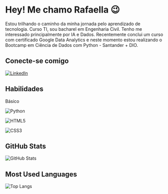 # Hey! Me chamo Rafaella 😉

Estou trilhando o caminho da minha jornada pelo aprendizado de tecnologia. Curso TI, sou bacharel em Engenharia Civil.
Tenho me interessado principalmente por IA e Dados. Recentemente conclui um curso com certificado Google Data Analytics e neste momento estou realizando o Bootcamp em Ciência de Dados com Python - Santander + DIO.

## Conecte-se comigo
[![LinkedIn](https://img.shields.io/badge/LinkedIn-814DF5?style=for-the-badge&logo=linkedin&logoColor=white)](https://www.linkedin.com/in/rafaellawiziack/)

## Habilidades
Básico

![Python](https://img.shields.io/badge/Python-814DF5?style=for-the-badge&logo=python&logoColor=white)

![HTML5](https://img.shields.io/badge/HTML5-814DF5?style=for-the-badge&logo=html5&logoColor=white)

![CSS3](https://img.shields.io/badge/CSS3-814DF5?style=for-the-badge&logo=css3&logoColor=white)

## GitHub Stats
![GitHub Stats](https://github-readme-stats.vercel.app/api?username=rafawiz&theme=transparent&bg_color=814DF5&border_color=fff&show_icons=true&icon_color=fff&title_color=fff&text_color=FFF)

## Most Used Languages
![Top Langs](https://github-readme-stats-git-masterrstaa-rickstaa.vercel.app/api/top-langs/?username=rafawiz&bg_color=814DF5&border_color=fff&title_color=fff&text_color=fff)
